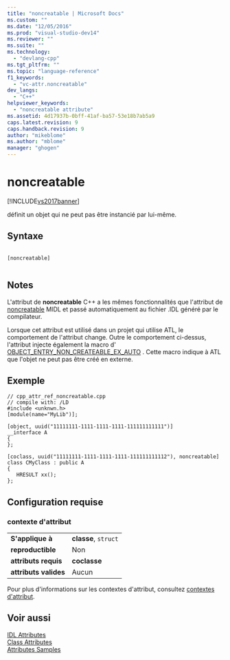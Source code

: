 ```yaml
---
title: "noncreatable | Microsoft Docs"
ms.custom: ""
ms.date: "12/05/2016"
ms.prod: "visual-studio-dev14"
ms.reviewer: ""
ms.suite: ""
ms.technology: 
  - "devlang-cpp"
ms.tgt_pltfrm: ""
ms.topic: "language-reference"
f1_keywords: 
  - "vc-attr.noncreatable"
dev_langs: 
  - "C++"
helpviewer_keywords: 
  - "noncreatable attribute"
ms.assetid: 4d17937b-0bff-41af-ba57-53e18b7ab5a9
caps.latest.revision: 9
caps.handback.revision: 9
author: "mikeblome"
ms.author: "mblome"
manager: "ghogen"
---
```

# noncreatable
[!INCLUDE[vs2017banner](../assembler/inline/includes/vs2017banner.md)]

définit un objet qui ne peut pas être instancié par lui\-même.  
  
## Syntaxe  
  
```  
  
[noncreatable]  
  
```  
  
## Notes  
 L'attribut de **noncreatable** C\+\+ a les mêmes fonctionnalités que l'attribut de [noncreatable](http://msdn.microsoft.com/library/windows/desktop/aa367118) MIDL et passé automatiquement au fichier .IDL généré par le compilateur.  
  
 Lorsque cet attribut est utilisé dans un projet qui utilise ATL, le comportement de l'attribut change.  Outre le comportement ci\-dessus, l'attribut injecte également la macro d' [OBJECT\_ENTRY\_NON\_CREATEABLE\_EX\_AUTO](../Topic/OBJECT_ENTRY_NON_CREATEABLE_EX_AUTO.md) .  Cette macro indique à ATL que l'objet ne peut pas être créé en externe.  
  
## Exemple  
  
```  
// cpp_attr_ref_noncreatable.cpp  
// compile with: /LD  
#include <unknwn.h>  
[module(name="MyLib")];  
  
[object, uuid("11111111-1111-1111-1111-111111111111")]  
__interface A   
{  
};  
  
[coclass, uuid("11111111-1111-1111-1111-111111111112"), noncreatable]  
class CMyClass : public A   
{  
   HRESULT xx();  
};  
```  
  
## Configuration requise  
  
### contexte d'attribut  
  
|||  
|-|-|  
|**S'applique à**|**classe**, `struct`|  
|**reproductible**|Non|  
|**attributs requis**|**coclasse**|  
|**attributs valides**|Aucun|  
  
 Pour plus d'informations sur les contextes d'attribut, consultez [contextes d'attribut](../windows/attribute-contexts.md).  
  
## Voir aussi  
 [IDL Attributes](../windows/idl-attributes.md)   
 [Class Attributes](../windows/class-attributes.md)   
 [Attributes Samples](http://msdn.microsoft.com/fr-fr/558ebdb2-082f-44dc-b442-d8d33bf7bdb8)